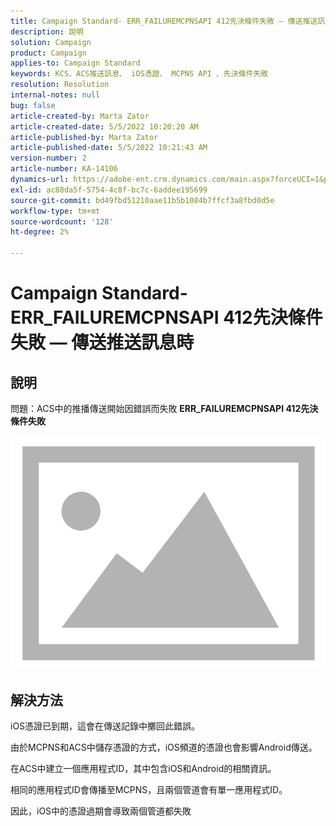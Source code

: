 ```yaml
---
title: Campaign Standard- ERR_FAILUREMCPNSAPI 412先決條件失敗 — 傳送推送訊息時
description: 說明
solution: Campaign
product: Campaign
applies-to: Campaign Standard
keywords: KCS、ACS推送訊息、 iOS憑證、 MCPNS API 、先決條件失敗
resolution: Resolution
internal-notes: null
bug: false
article-created-by: Marta Zator
article-created-date: 5/5/2022 10:20:20 AM
article-published-by: Marta Zator
article-published-date: 5/5/2022 10:21:43 AM
version-number: 2
article-number: KA-14106
dynamics-url: https://adobe-ent.crm.dynamics.com/main.aspx?forceUCI=1&pagetype=entityrecord&etn=knowledgearticle&id=1f2a0af4-5ccc-ec11-a7b5-6045bd00dbbc
exl-id: ac88da5f-5754-4c8f-bc7c-6addee195699
source-git-commit: bd49fbd51210aae11b5b1084b7ffcf3a8fbd0d5e
workflow-type: tm+mt
source-wordcount: '128'
ht-degree: 2%

---
```


# Campaign Standard- ERR_FAILUREMCPNSAPI 412先決條件失敗 — 傳送推送訊息時

## 說明


問題：ACS中的推播傳送開始因錯誤而失敗 <b>ERR_FAILUREMCPNSAPI 412先決條件失敗 </b>

![](assets/___2d51c51d-5dcc-ec11-a7b5-6045bd00dbbc___.png)




## 解決方法


iOS憑證已到期，這會在傳送記錄中擲回此錯誤。

由於MCPNS和ACS中儲存憑證的方式，iOS頻道的憑證也會影響Android傳送。

在ACS中建立一個應用程式ID，其中包含iOS和Android的相關資訊。

相同的應用程式ID會傳播至MCPNS，且兩個管道會有單一應用程式ID。

因此，iOS中的憑證過期會導致兩個管道都失敗
